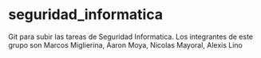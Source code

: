 # seguridad_informatica
Git para subir las tareas de Seguridad Informatica. Los integrantes de este grupo son Marcos Miglierina, Aaron Moya, Nicolas Mayoral, Alexis Lino
